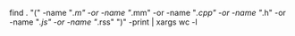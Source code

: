 find . "(" -name "*.m" -or -name "*.mm" -or -name "*.cpp" -or -name "*.h" -or -name "*.js" -or -name "*.rss" ")" -print | xargs wc -l





